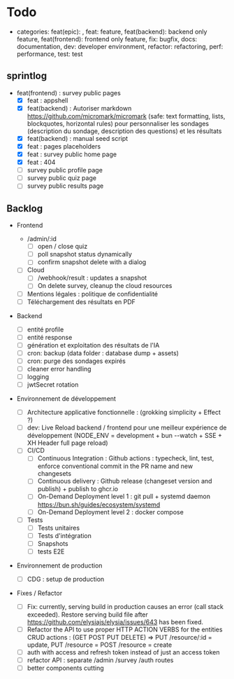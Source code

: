# Todo

- categories: feat(epic): , feat: feature, feat(backend): backend only feature, feat(frontend): frontend only feature, fix: bugfix, docs: documentation, dev: developer environment, refactor: refactoring, perf: performance, test: test

## sprintlog

- feat(frontend) : survey public pages
  - [x] feat : appshell
  - [x] feat(backend) : Autoriser markdown <https://github.com/micromark/micromark> (safe: text formatting, lists, blockquotes, horizontal rules) pour personnaliser les sondages (description du sondage, description des questions) et les résultats
  - [x] feat(backend) : manual seed script
  - [x] feat : pages placeholders
  - [x] feat : survey public home page
  - [x] feat : 404
  - [ ] survey public profile page
  - [ ] survey public quiz page
  - [ ] survey public results page

## Backlog

- Frontend

  - /admin/:id
    - [ ] open / close quiz
    - [ ] poll snapshot status dynamically
    - [ ] confirm snapshot delete with a dialog
  - [ ] Cloud
    - [ ] /webhook/result : updates a snapshot
    - [ ] On delete survey, cleanup the cloud resources
  - [ ] Mentions légales : politique de confidentialité
  - [ ] Téléchargement des résultats en PDF

- Backend

  - [ ] entité profile
  - [ ] entité response
  - [ ] génération et exploitation des résultats de l'IA
  - [ ] cron: backup (data folder : database dump + assets)
  - [ ] cron: purge des sondages expirés
  - [ ] cleaner error handling
  - [ ] logging
  - [ ] jwtSecret rotation

- Environnement de développement

  - [ ] Architecture applicative fonctionnelle : (grokking simplicity + Effect ?)
  - [ ] dev: Live Reload backend / frontend pour une meilleur expérience de développement (NODE_ENV = development + bun --watch + SSE + XH Header full page reload)
  - [ ] CI/CD
    - [ ] Continuous Integration : Github actions : typecheck, lint, test, enforce conventional commit in the PR name and new changesets
    - [ ] Continuous delivery : Github release (changeset version and publish) + publish to ghcr.io
    - [ ] On-Demand Deployment level 1 : git pull + systemd daemon <https://bun.sh/guides/ecosystem/systemd>
    - [ ] On-Demand Deployment level 2 : docker compose
  - [ ] Tests
    - [ ] Tests unitaires
    - [ ] Tests d'intégration
    - [ ] Snapshots
    - [ ] tests E2E

- Environnement de production

  - [ ] CDG : setup de production

- Fixes / Refactor

  - [ ] Fix: currently, serving build in production causes an error (call stack exceeded). Restore serving build file after <https://github.com/elysiajs/elysia/issues/643> has been fixed.
  - [ ] Refactor the API to use proper HTTP ACTION VERBS for the entities CRUD actions : (GET POST PUT DELETE) => PUT /resource/:id = update, PUT /resource = POST /resource = create
  - [ ] auth with access and refresh token instead of just an access token
  - [ ] refactor API : separate /admin /survey /auth routes
  - [ ] better components cutting
